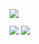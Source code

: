 ![](https://komarev.com/ghpvc/?username=jaydensar)

![](https://gh-stats.jaydensar.net/api?username=jaydensar&show_icons=true&count_private=true)
![](https://gh-stats.jaydensar.net/api/top-langs/?username=jaydensar&layout=compact&exclude_repo=github-readme-stats)
